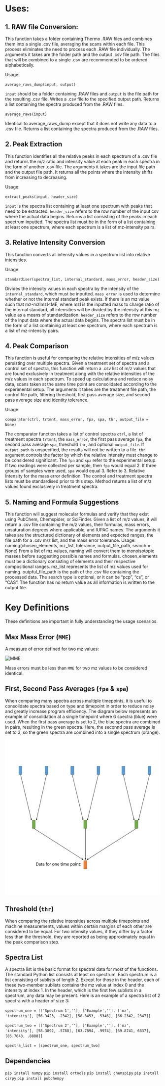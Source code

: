 # Uses:


 ## 1. RAW file Conversion:

This function takes a folder containing Thermo .RAW files and combines them into a single .csv file, averaging the scans within each file. This process eliminates the need to process each .RAW file individually. The arguments it takes are the folder path and the output .csv file path. The files that will be combined to a single .csv are recommended to be ordered alphabetically. 

Usage:
  
`average_raws_dump(input, output)`


`input` should be a folder containing .RAW files and `output` is the file path for the resulting .csv file. Writes a .csv file to the specified output path. Returns a list containing the spectra produced from the .RAW files. 

`average_raws(input)`


Identical to average_raws_dump except that it does not write any data to a .csv file. Returns a list containing the spectra produced from the .RAW files. 


## 2. Peak Extraction
This function identifies all the relative peaks in each spectrum of a .csv file and returns the m/z ratio and intensity value at each peak in each spectra in the form of another .csv file. The arguments it takes are the input file path and the output file path. It returns all the points where the intensity shifts from increasing to decreasing.

Usage:

`extract_peaks(input, header_size)`


`input` is the spectra list containing at least one spectrum with peaks that need to be extracted. `header_size` refers to the row number of the input csv where the actual data begins. Returns a list consisting of the peaks in each spectrum inputted. The spectra list must be in the form of a list containing at least one spectrum, where each spectrum is a list of mz-intensity pairs.


## 3. Relative Intensity Conversion

This function converts all intensity values in a spectrum list into relative intensities. 

Usage:

`standardiser(spectra_list, internal_standard, mass_error, header_size)`


Divides the intensity values in each spectra by the intensity of the `internal_standard`, which must be inputted. `mass_error` is used to determine whether or not the internal standard peak exists. If there is an mz value such that mz-mzImzI<ME, where mzI is the inputted mass to charge ratio of the internal standard, all intensities will be divided by the intensity at this mz value as a means of standardization. `header_size` refers to the row number of the input data where the actual data begins. The spectra list must be in the form of a list containing at least one spectrum, where each spectrum is a list of mz-intensity pairs.


## 4. Peak Comparison
This function is useful for comparing the relative intensities of m/z values persisting over multiple spectra. Given a treatment set of spectra and a control 	set of spectra, this function will return a .csv list of m/z values that are found exclusively in treatment along with the relative intensities of the m/z values in each spectrum. To speed up calculations and reduce noisy data, scans taken at the same time point are consolidated according to the experimental setup. The arguments it takes are the treatment file path, the control file path, filtering threshold, first pass average size, and second pass average size and identity tolerance. 

Usage:

`comparator(ctrl, trtmnt, mass_error, fpa, spa, thr, output_file = None)`

The comparator function takes a list of control spectra `ctrl`, a list of treatment spectra `trtmnt`, the `mass_error`, the first pass average `fpa`, the second pass average `spa`, threshold `thr`, and optional `output_file`. If `output_path` is unspecified, the results will not be written to a file. `thr` argument controls the factor by which the relative intensity must change to be considered significant. The `fpa` and `spa` refer to the experimental setup. If two readings were collected per sample, then `fpa` would equal 2. If three groups of samples were used, `spa` would equal 3. Refer to 3. Relative Intensity for the mass error definition. The control and treatment spectra lists must be standardised prior to this step. Method returns a list of m/z values found exclusively in treatment spectra. 

## 5. Naming and Formula Suggestions
This function will suggest molecular formulas and verify that they exist using PubChem, Chemspider, or SciFinder. Given a list of m/z values, it will return a .csv file containing the m/z values, their formulas, mass errors, unsaturation degrees where applicable, and IUPAC names. The arguments it takes are the structured dictionary of elements and expected ranges, the file path for a .csv m/z list, and the mass error tolerance. 
Usage:
naming(chosen_elements, mz_list, tolerance, output_file_path, search = None)
From a list of mz values, naming will convert them to monoisotopic masses before suggesting possible names and formulas. chosen_elements must be a dictionary consisting of elements and their respective compositional ranges. mz_list represents the list of mz values used for naming. outpful_file_path is the path of the .csv file containing the processed data. The search type is optional, or it can be “pcp”, “cs”, or  “CAS”. The function has no return value as all information is written to the output file. 

# Key Definitions
These definitions are important in fully understanding the usage scenarios.

## Max Mass Error (`MME`)
A measure of error defined for two mz values:

![MME](https://latex.codecogs.com/png.image?\dpi{110}&space;\frac{|mz_1&space;-&space;mz_2|}&space;{mz_1})

Mass errors must be less than `MME` for two mz values to be considered identical.
## First, Second Pass Averages (`fpa` & `spa`)

When comparing many spectra across multiple timepoints, it is useful to consolidate spectra based on type and timepoint in order to reduce noisy and greatly increase program efficiency. The diagram below represents an example of consolidation at a single timepoint where 6 spectra (blue) were used. When the first pass average is set to 2, the blue spectra are combined in pairs, resulting in the green spectra. Here, the seconnd pass average is set to 3, so the green spectra are combined into a single spectrum (orange).

![Diagram](/averaging_diagram.png)

## Threshold (`thr`)

When comparing the relative intensities across multiple timepoints and machine measurements, values within certain margins of each other are considered to be equal. For two intensity values, if they differ by a factor less than the threshold, they are reported as being approximately equal in the peak comparison step. 


## Spectra List

A spectra list is the basic format for spectral data for most of the functions. The standard Python list consists at least on spectrum. Each spectrum is a list consisting of sublists of length 2. Except for those in the header, each of these two-member sublists contains the mz value at index 0 and the intensity at index 1. In the header, which is the first few sublists in a spectrum, any data may be present. Here is an example of a spectra list of 2 spectra with a header of size 3:

`spectrum_one = [['Spectrum 1',''], ['Example',''], ['mz', 'intensity'], [56.3423, .2342], [58.3453, .5346], [66.2342, 2347]]`

`spectrum_two = [['Spectrum 2',''], ['Example',''], ['mz', 'intensity'], [58.3892, .5788], [63.7894, .9974], [69.8741, 6837], [85.7643, .8888]]`

`spectra_list = [spectrum_one, spectrum_two]`


## Dependencies

`pip install numpy`
`pip install ortools`
`pip install chemspipy`
`pip install cirpy`
`pip install pubchempy`
